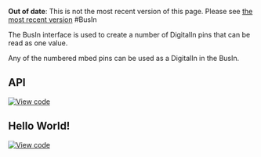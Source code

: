 <span class="warnings">**Out of date**: This is not the most recent version of this page. Please see [the most recent version](https://os.mbed.com/docs/latest/reference/busin.html)</span>
#BusIn

The BusIn interface is used to create a number of DigitalIn pins that can be read as one value.

Any of the numbered mbed pins can be used as a DigitalIn in the BusIn. 

## API

[![View code](https://www.mbed.com/embed/?type=library)](https://docs.mbed.com/docs/mbed-os-api/en/mbed-os-5.2/api/classmbed_1_1BusIn.html) 

## Hello World!

[![View code](https://www.mbed.com/embed/?url=https://developer.mbed.org/users/mbed_official/code/BusIn_HelloWorld/)](https://developer.mbed.org/users/mbed_official/code/BusIn_HelloWorld/file/5e474ece410b/main.cpp) 


